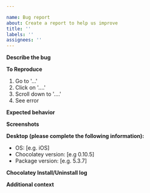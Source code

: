 ```yaml
---

name: Bug report
about: Create a report to help us improve
title: ''
labels: ''
assignees: ''
---
```


<!-- Provide a general summary of the issue in the Title above, prefixed with (packageName) -->

**Describe the bug**
<!-- If describing a bug, tell us what happens instead of the expected behavior -->
<!-- If suggesting a change/improvement, explain the difference from current behavior -->

**To Reproduce**
<!-- Provide a link to a live example, or an unambiguous set of steps to -->
<!-- reproduce this bug. Include code to reproduce, if relevant -->

1. Go to '...'
2. Click on '....'
3. Scroll down to '....'
4. See error

**Expected behavior**
<!-- If you're describing a bug, tell us what should happen -->
<!-- If you're suggesting a change/improvement, tell us how it should work -->

**Screenshots**
<!-- If applicable, add screenshots to help explain your problem. -->

**Desktop (please complete the following information):**
<!-- Include as many relevant details about the environment you experienced the bug in -->

- OS: \[e.g. iOS]
- Chocolatey version: \[e.g 0.10.5]
- Package version: \[e.g. 5.3.7]

**Chocolatey Install/Uninstall log**
<!-- Please provide a link to a gist with the detail install and/or uninstall log from chocolatey.
The file can be found in `%PROGRAMDATA%\chocolatey\logs` -->

**Additional context**
<!-- Add any other context about the problem here. -->
